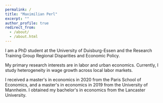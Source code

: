 ```yaml
---
permalink: /
title: "Maximilian Perl"
excerpt: ""
author_profile: true
redirect_from: 
  - /about/
  - /about.html
---
```


I am a PhD student at the University of Duisburg-Essen and the Research Training Group Regional Disparities and Economic Policy. 

My primary research interests are in labor and urban economics. Currently, I study heterogeneity in wage growth across local labor markets.

I received a master's in economics in 2020 from the Paris School of Economics, and a master's in economics in 2019 from the University of Mannheim. I obtained my bachelor's in economics from the Lancaster University. 
